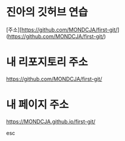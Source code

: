 # 진아의 깃허브 연습
[주소][https://github.com/MONDCJA/first-git/]
(https://github.com/MONDCJA/first-git/)
# 내 리포지토리 주소
https://github.com/MONDCJA/first-git/
# 내 페이지 주소
https://MONDCJA.github.io/first-git/

esc
